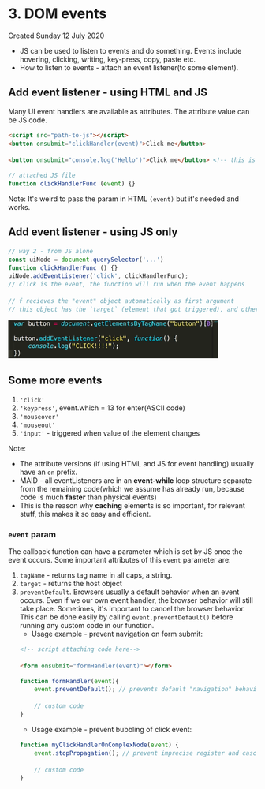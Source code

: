 # 3. DOM events
Created Sunday 12 July 2020

- JS can be used to listen to events and do something. Events include hovering, clicking, writing, key-press, copy, paste etc.
- How to listen to events - attach an event listener(to some element).

## Add event listener - using HTML and JS
Many UI event handlers are available as attributes. The attribute value can be JS code.
```html
<script src="path-to-js"></script>
<button onsubmit="clickHandler(event)">Click me</button>

<button onsubmit="console.log('Hello')">Click me</button> <!-- this is fine too-->
```

```js
// attached JS file
function clickHandlerFunc (event) {}
```

Note: It's weird to pass the param in HTML `(event)` but it's needed and works.


## Add event listener - using JS only
```js
// way 2 - from JS alone
const uiNode = document.querySelector('...')
function clickHandlerFunc () {}
uiNode.addEventListener('click', clickHandlerFunc); 
// click is the event, the function will run when the event happens

// f recieves the "event" object automatically as first argument
// this object has the `target` (element that got triggered), and other keys and functions
```

![](../../../assets/3_DOM_events-image-1-a09ebfc7.png)

## Some more events
1. `'click'`
2. `'keypress'`, event.which = 13 for enter(ASCII code)
3. `'mouseover'`
4. `'mouseout'`
5. `'input'` - triggered when value of the element changes

Note:
- The attribute versions (if using HTML and JS for event handling) usually have an `on` prefix.
- MAID - all eventListeners are in an **event-while** loop structure separate from the remaining code(which we assume has already run, because code is much **faster** than physical events)
- This is the reason why **caching** elements is so important, for relevant stuff, this makes it so easy and efficient.

### `event` param
The callback function can have a parameter which is set by JS once the event occurs. Some important attributes of this `event` parameter are:
1. `tagName` - returns tag name in all caps, a string.
2. `target` - returns the host object
3. `preventDefault`. Browsers usually a default behavior when an event occurs. Even if we our own event handler, the browser behavior will still take place. Sometimes, it's important to cancel the browser behavior. This can be done easily by calling `event.preventDefault()` before running any custom code in our function. 
	- Usage example - prevent navigation on form submit:
	```html
	<!-- script attaching code here-->
	
	<form onsubmit="formHandler(event)"></form>
	```
	```js
	function formHandler(event){
		event.preventDefault(); // prevents default "navigation" behavior of the browser

		// custom code
	}
	```
	- Usage example - prevent bubbling of click event:
	```js
	function myClickHandlerOnComplexNode(event) {
		event.stopPropagation(); // prevent imprecise register and cascade effects

		// custom code
	}
	```